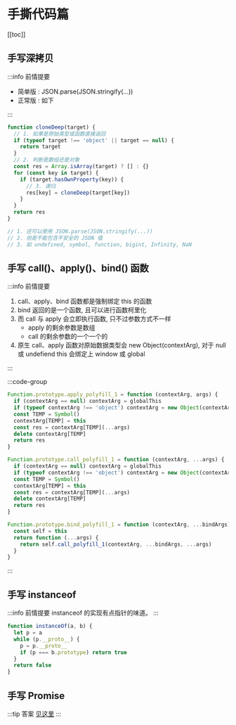 # 手撕代码篇

[[toc]]

## 手写深拷贝

:::info 前情提要

- 简单版 : JSON.parse(JSON.stringify(...))
- 正常版 : 如下

:::

```js
function cloneDeep(target) {
  // 1. 如果是原始类型或函数直接返回
  if (typeof target !== 'object' || target == null) {
    return target
  }
  // 2. 判断是数组还是对象
  const res = Array.isArray(target) ? [] : {}
  for (const key in target) {
    if (target.hasOwnProperty(key)) {
      // 3. 递归
      res[key] = cloneDeep(target[key])
    }
  }
  return res
}

// 1. 还可以使用 JSON.parse(JSON.stringify(...))
// 2. 但是不能包含不安全的 JSON 值
// 3. 如 undefined, symbol, function, bigint, Infinity, NaN
```

## 手写 call()、apply()、bind() 函数

:::info 前情提要

1. call、apply、bind 函数都是强制绑定 this 的函数
2. bind 返回的是一个函数, 且可以进行函数柯里化
3. 而 call 与 apply 会立即执行函数, 只不过参数方式不一样
   - apply 的剩余参数是数组
   - call 的剩余参数的一个一个的
4. 原生 call、apply 函数对原始数据类型会 new Object(contextArg), 对于 null 或 undefiend this 会绑定上 window 或 global

:::

:::code-group

```js [apply]
Function.prototype.apply_polyfill_1 = function (contextArg, args) {
  if (contextArg == null) contextArg = globalThis
  if (typeof contextArg !== 'object') contextArg = new Object(contextArg)
  const TEMP = Symbol()
  contextArg[TEMP] = this
  const res = contextArg[TEMP](...args)
  delete contextArg[TEMP]
  return res
}
```

```js [call]
Function.prototype.call_polyfill_1 = function (contextArg, ...args) {
  if (contextArg == null) contextArg = globalThis
  if (typeof contextArg !== 'object') contextArg = new Object(contextArg)
  const TEMP = Symbol()
  contextArg[TEMP] = this
  const res = contextArg[TEMP](...args)
  delete contextArg[TEMP]
  return res
}
```

```js [bind]
Function.prototype.bind_polyfill_1 = function (contextArg, ...bindArgs) {
  const self = this
  return function (...args) {
    return self.call_polyfill_1(contextArg, ...bindArgs, ...args)
  }
}
```

:::

## 手写 instanceof

:::info 前情提要
instanceof 的实现有点指针的味道。
:::

```js
function instanceOf(a, b) {
  let p = a
  while (p.__proto__) {
    p = p.__proto__
    if (p === b.prototype) return true
  }
  return false
}
```

## 手写 Promise

:::tip 答案
[见这里](../../../_POSTS/javascript/007_handwriting-promise.md)
:::

